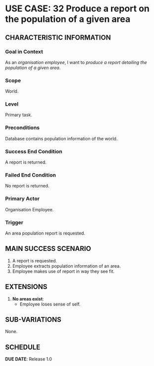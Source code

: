 # USE CASE: 32 Produce a report on the population of a given area

## CHARACTERISTIC INFORMATION

### Goal in Context

As an *organisation employee*, I want to *produce a report detailing the population of a given area*.

### Scope

World.

### Level

Primary task.

### Preconditions

Database contains population information of the world.

### Success End Condition

A report is returned.

### Failed End Condition

No report is returned.

### Primary Actor

Organisation Employee.

### Trigger

An area population report is requested.

## MAIN SUCCESS SCENARIO

1. A report is requested.
2. Employee extracts population information of an area.
3. Employee makes use of report in way they see fit.

## EXTENSIONS

1. **No areas exist**:
    - Employee loses sense of self.

## SUB-VARIATIONS

None.

## SCHEDULE

**DUE DATE**: Release 1.0